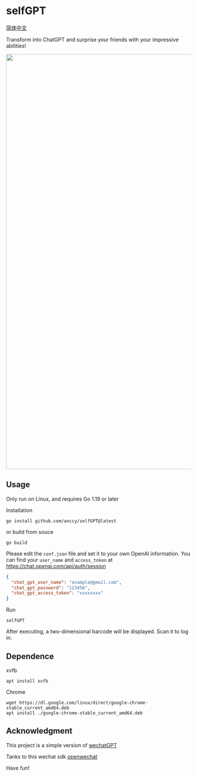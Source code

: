 # selfGPT

[简体中文](README_zh_CN.md)

Transform into ChatGPT and surprise your friends with your impressive abilities!

<p align="center">
<img src="https://user-images.githubusercontent.com/99850403/219956652-a3815049-2058-4338-926a-b3b604c9950b.jpg"  width="540" height="1131">
</p>



## Usage 
Only run on Linux, and requires Go 1.19 or later 

Installation
```
go install github.com/anccy/selfGPT@latest
```

or build from souce
```
go build
```

Please edit the `conf.json` file and set it to your own OpenAI information. You can find your `user_name` and `access_token` at https://chat.openai.com/api/auth/session
```json
{
  "chat_gpt_user_name": "example@gmail.com",
  "chat_gpt_password": "123456",
  "chat_gpt_access_token": "xxxxxxxx"
}
```

Run
```
selfGPT
```

After executing, a two-dimensional barcode will be displayed. Scan it to log in.

## Dependence
xvfb
```
apt install xvfb
```
Chrome
```
wget https://dl.google.com/linux/direct/google-chrome-stable_current_amd64.deb
apt install ./google-chrome-stable_current_amd64.deb
```

## Acknowledgment
This project is a simple version of [wechatGPT](https://github.com/yxw21/wechatgpt)

Tanks to this wechat sdk [openwechat](https://github.com/eatmoreapple/openwechat)

Have fun!
